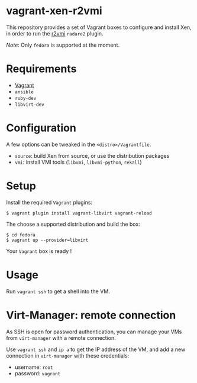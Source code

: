 # vagrant-xen-r2vmi

This repository provides a set of Vagrant boxes to configure and install Xen, in order to run the
[r2vmi](https://github.com/Wenzel/r2vmi) `radare2` plugin.

_Note_: Only `fedora` is supported at the moment.

# Requirements

- [Vagrant](https://www.vagrantup.com/)
- `ansible`
- `ruby-dev`
- `libvirt-dev`

# Configuration

A few options can be tweaked in the `<distro>/Vagrantfile`.

- `source`: build Xen from source, or use the distribution packages
- `vmi`: install VMI tools (`libvmi`, `libvmi-python`, `rekall`)

# Setup

Install the required `Vagrant` plugins:

    $ vagrant plugin install vagrant-libvirt vagrant-reload

The choose a supported distribution and build the box:

    $ cd fedora
    $ vagrant up --provider=libvirt

Your `Vagrant` box is ready !

# Usage

Run `vagrant ssh` to get a shell into the VM.

# Virt-Manager: remote connection

As SSH is open for password authentication, you can manage your VMs from
`virt-manager` with a remote connection.

Use `vagrant ssh` and `ip a` to get the IP address of the VM, and add a new
connection in `virt-manager` with these credentials:

- username: `root`
- password: `vagrant`
